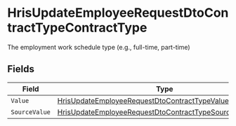 # HrisUpdateEmployeeRequestDtoContractTypeContractType

The employment work schedule type (e.g., full-time, part-time)


## Fields

| Field                                                                                                                                           | Type                                                                                                                                            | Required                                                                                                                                        | Description                                                                                                                                     |
| ----------------------------------------------------------------------------------------------------------------------------------------------- | ----------------------------------------------------------------------------------------------------------------------------------------------- | ----------------------------------------------------------------------------------------------------------------------------------------------- | ----------------------------------------------------------------------------------------------------------------------------------------------- |
| `Value`                                                                                                                                         | [HrisUpdateEmployeeRequestDtoContractTypeValue](../../Models/Components/HrisUpdateEmployeeRequestDtoContractTypeValue.md)                       | :heavy_minus_sign:                                                                                                                              | N/A                                                                                                                                             |
| `SourceValue`                                                                                                                                   | [HrisUpdateEmployeeRequestDtoContractTypeSourceValueUnion](../../Models/Components/HrisUpdateEmployeeRequestDtoContractTypeSourceValueUnion.md) | :heavy_minus_sign:                                                                                                                              | N/A                                                                                                                                             |